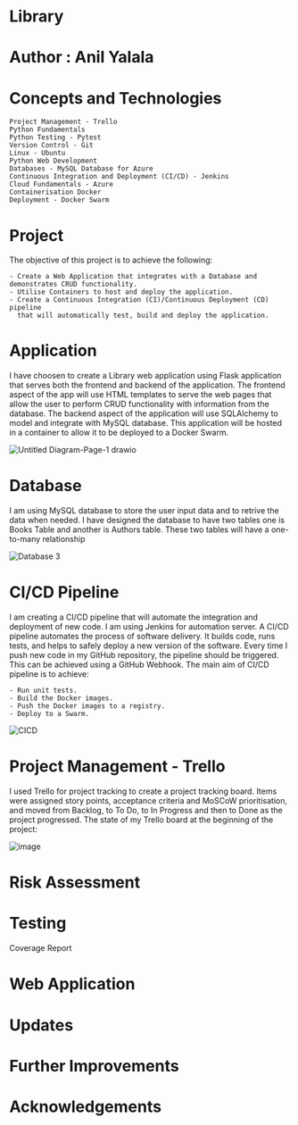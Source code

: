 # Library
# Author : Anil Yalala

# Concepts and Technologies

    Project Management - Trello
    Python Fundamentals
    Python Testing - Pytest
    Version Control - Git
    Linux - Ubuntu
    Python Web Development
    Databases - MySQL Database for Azure
    Continuous Integration and Deployment (CI/CD) - Jenkins
    Cloud Fundamentals - Azure
    Containerisation Docker
    Deployment - Docker Swarm
    
# Project

The objective of this project is to achieve the following:

    - Create a Web Application that integrates with a Database and demonstrates CRUD functionality.
    - Utilise Containers to host and deploy the application.
    - Create a Continuous Integration (CI)/Continuous Deployment (CD) pipeline 
      that will automatically test, build and deploy the application.

# Application

I have choosen to create a Library web application using Flask application that serves both the frontend and backend of the application. The frontend aspect of the app will use HTML templates to serve the web pages that allow the user to perform CRUD functionality with information from the database. The backend aspect of the application will use SQLAlchemy to model and integrate with MySQL database. This application will be hosted in a container to allow it to be deployed to a Docker Swarm.

![Untitled Diagram-Page-1 drawio](https://user-images.githubusercontent.com/105712346/178278022-e4f600a1-6af8-4ed0-a39d-2398c481888d.png)

# Database

I am using MySQL database to store the user input data and to retrive the data when needed. I have designed the database to have two tables one is Books Table and another is Authors table. These two tables will have a one-to-many relationship

![Database 3](https://user-images.githubusercontent.com/105712346/178305565-a905da68-f38e-426f-bc45-cc7f3b2761c6.png)

# CI/CD Pipeline

I am creating a CI/CD pipeline that will automate the integration and deployment of new code. I am using Jenkins for automation server. A CI/CD pipeline automates the process of software delivery. It builds code, runs tests, and helps to safely deploy a new version of the software. Every time I push new code in my GitHub repository, the pipeline should be triggered. This can be achieved using a GitHub Webhook. The main aim of CI/CD pipeline is to achieve:

    - Run unit tests.
    - Build the Docker images.
    - Push the Docker images to a registry.
    - Deploy to a Swarm.
    
![CICD](https://user-images.githubusercontent.com/105712346/178314600-039fc219-1d4c-4d62-8624-e3125bc4270f.png)

# Project Management - Trello

I used Trello for project tracking to create a project tracking board. Items were assigned story points, acceptance criteria and MoSCoW prioritisation, and moved from Backlog, to To Do, to In Progress and then to Done as the project progressed. The state of my Trello board at the beginning of the project:

![image](https://user-images.githubusercontent.com/105712346/178345113-88c8df27-72d2-4af5-b705-1c989212c415.png)




# Risk Assessment


# Testing


Coverage Report


# Web Application



# Updates


# Further Improvements

# Acknowledgements

